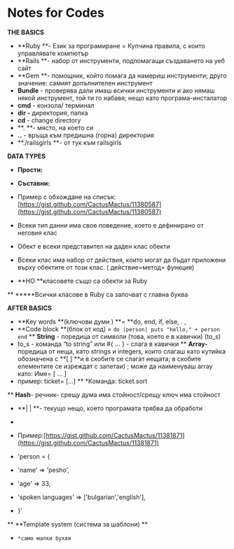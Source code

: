 # Notes for Codes

**THE BASICS**

*   **Ruby **- Език за програмиране = Купчина правила, с които управлявате компютър
*   **Rails **- набор от инструменти, подпомагащи създаването на уеб сайт
*   **Gem **- помощник, който помага да намериш инструменти; друго значение: самият допълнителен инструмент
*   **Bundle** - проверява дали имаш всички инструменти и ако нямаш някой инструмент, той ти го набавя; нещо като програма-инсталатор
*   **cmd** - конзола/ терминал 
*   **dir -** директория, папка
*   **cd** - change directory 
*   **.  **- място, на което си
*   **..** - връща към предишна (горна) директория
*   **./railsgirls **- от тук към railsgirls

**DATA TYPES**

*   **Прости:**

*   **Съставни:**

*   Пример с обхождане на списък: [](https://gist.github.com/CactusMactus/11380587)[https://gist.github.com/CactusMactus/11380587](https://gist.github.com/CactusMactus/11380587)

*   Всеки тип данни има свое поведение, което е дефинирано от неговия клас
*   Обект е всеки представител на даден клас обекти
*   Всеки клас има набор от действия, които могат да бъдат приложени върху обектите от този клас. ( действие=метод= функция)
*   **НО **класовете също са обекти за Ruby

**   *****Всички класове в Ruby са започват с главна буква

**AFTER BASICS**

*   **Key words **(kлючови думи ) **= **do, end, if, else, . , 
*   **Code block **(блок от код) = `do |person| puts "hello," + person end`
**   **String** - поредица от символи (това, което е в кавички) (to_s)
*   to_s - команда “to string” или  #{ ... } - слага в кавички 
**   **Array-** поредица от неща, като strings и integers, които слагаш като кутийка обозначена с **[ ] **и в скобите се слагат нещата; в скобите елементите се изреждат с запетаи) ; може да наименуваш аrray като: Име= [ ... ] 
*   пример: ticket= […]
**   *Команда: ticket.sort

**   **Hash**- речник- срещу дума има стойност/срещу ключ има стойност

*   **| | **- текущо нещо, което програмата трябва да обработи
*

*   Пример:[](https://gist.github.com/CactusMactus/11381871)[https://gist.github.com/CactusMactus/11381871](https://gist.github.com/CactusMactus/11381871)

*   'person = {
*   'name' => 'pesho',
*    'age' => 33, 
*    'spoken languages' => ['bulgarian','english'], 
*    }' 

**   **Template system (система за шаблони) **

*     *само малки букви